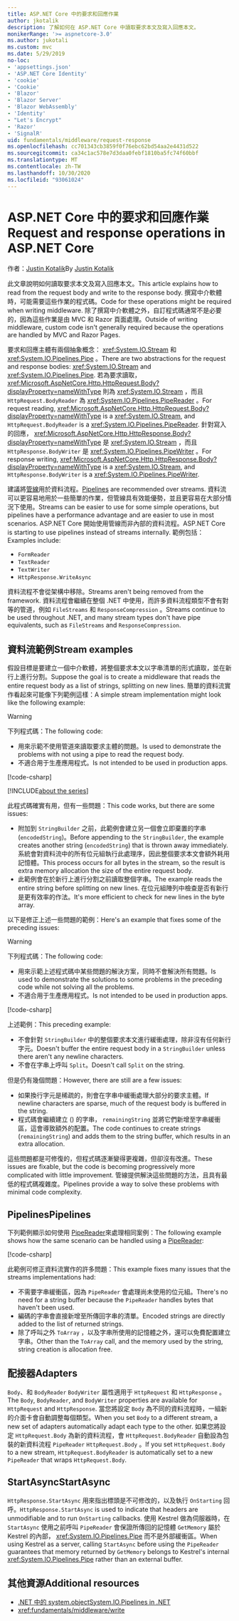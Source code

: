 ```yaml
---
title: ASP.NET Core 中的要求和回應作業
author: jkotalik
description: 了解如何在 ASP.NET Core 中讀取要求本文及寫入回應本文。
monikerRange: '>= aspnetcore-3.0'
ms.author: jukotali
ms.custom: mvc
ms.date: 5/29/2019
no-loc:
- 'appsettings.json'
- 'ASP.NET Core Identity'
- 'cookie'
- 'Cookie'
- 'Blazor'
- 'Blazor Server'
- 'Blazor WebAssembly'
- 'Identity'
- "Let's Encrypt"
- 'Razor'
- 'SignalR'
uid: fundamentals/middleware/request-response
ms.openlocfilehash: cc701343cb3859f0f76ebc62bd54aa2e4431d522
ms.sourcegitcommit: ca34c1ac578e7d3daa0febf1810ba5fc74f60bbf
ms.translationtype: MT
ms.contentlocale: zh-TW
ms.lasthandoff: 10/30/2020
ms.locfileid: "93061024"
---
```

# <a name="request-and-response-operations-in-aspnet-core"></a><span data-ttu-id="6a51f-103">ASP.NET Core 中的要求和回應作業</span><span class="sxs-lookup"><span data-stu-id="6a51f-103">Request and response operations in ASP.NET Core</span></span>

<span data-ttu-id="6a51f-104">作者：[Justin Kotalik](https://github.com/jkotalik)</span><span class="sxs-lookup"><span data-stu-id="6a51f-104">By [Justin Kotalik](https://github.com/jkotalik)</span></span>

<span data-ttu-id="6a51f-105">此文章說明如何讀取要求本文及寫入回應本文。</span><span class="sxs-lookup"><span data-stu-id="6a51f-105">This article explains how to read from the request body and write to the response body.</span></span> <span data-ttu-id="6a51f-106">撰寫中介軟體時，可能需要這些作業的程式碼。</span><span class="sxs-lookup"><span data-stu-id="6a51f-106">Code for these operations might be required when writing middleware.</span></span> <span data-ttu-id="6a51f-107">除了撰寫中介軟體之外，自訂程式碼通常不是必要的，因為這些作業是由 MVC 和 Razor 頁面處理。</span><span class="sxs-lookup"><span data-stu-id="6a51f-107">Outside of writing middleware, custom code isn't generally required because the operations are handled by MVC and Razor Pages.</span></span>

<span data-ttu-id="6a51f-108">要求和回應主體有兩個抽象概念： <xref:System.IO.Stream> 和 <xref:System.IO.Pipelines.Pipe> 。</span><span class="sxs-lookup"><span data-stu-id="6a51f-108">There are two abstractions for the request and response bodies: <xref:System.IO.Stream> and <xref:System.IO.Pipelines.Pipe>.</span></span> <span data-ttu-id="6a51f-109">若為要求讀取， <xref:Microsoft.AspNetCore.Http.HttpRequest.Body?displayProperty=nameWithType> 則為 <xref:System.IO.Stream> ，而且 `HttpRequest.BodyReader` 為 <xref:System.IO.Pipelines.PipeReader> 。</span><span class="sxs-lookup"><span data-stu-id="6a51f-109">For request reading, <xref:Microsoft.AspNetCore.Http.HttpRequest.Body?displayProperty=nameWithType> is a <xref:System.IO.Stream>, and `HttpRequest.BodyReader` is a <xref:System.IO.Pipelines.PipeReader>.</span></span> <span data-ttu-id="6a51f-110">針對寫入的回應， <xref:Microsoft.AspNetCore.Http.HttpResponse.Body?displayProperty=nameWithType> 是 <xref:System.IO.Stream> ，而且 `HttpResponse.BodyWriter` 是 <xref:System.IO.Pipelines.PipeWriter> 。</span><span class="sxs-lookup"><span data-stu-id="6a51f-110">For response writing, <xref:Microsoft.AspNetCore.Http.HttpResponse.Body?displayProperty=nameWithType> is a <xref:System.IO.Stream>, and `HttpResponse.BodyWriter` is a <xref:System.IO.Pipelines.PipeWriter>.</span></span>

<span data-ttu-id="6a51f-111">建議將[管線](/dotnet/standard/io/pipelines)用於資料流程。</span><span class="sxs-lookup"><span data-stu-id="6a51f-111">[Pipelines](/dotnet/standard/io/pipelines) are recommended over streams.</span></span> <span data-ttu-id="6a51f-112">資料流可以更容易地用於一些簡單的作業，但管線具有效能優勢，並且更容易在大部分情況下使用。</span><span class="sxs-lookup"><span data-stu-id="6a51f-112">Streams can be easier to use for some simple operations, but pipelines have a performance advantage and are easier to use in most scenarios.</span></span> <span data-ttu-id="6a51f-113">ASP.NET Core 開始使用管線而非內部的資料流程。</span><span class="sxs-lookup"><span data-stu-id="6a51f-113">ASP.NET Core is starting to use pipelines instead of streams internally.</span></span> <span data-ttu-id="6a51f-114">範例包括：</span><span class="sxs-lookup"><span data-stu-id="6a51f-114">Examples include:</span></span>

* `FormReader`
* `TextReader`
* `TextWriter`
* `HttpResponse.WriteAsync`

<span data-ttu-id="6a51f-115">資料流程不會從架構中移除。</span><span class="sxs-lookup"><span data-stu-id="6a51f-115">Streams aren't being removed from the framework.</span></span> <span data-ttu-id="6a51f-116">資料流程會繼續在整個 .NET 中使用，而許多資料流程類型不會有對等的管道，例如 `FileStreams` 和 `ResponseCompression` 。</span><span class="sxs-lookup"><span data-stu-id="6a51f-116">Streams continue to be used throughout .NET, and many stream types don't have pipe equivalents, such as `FileStreams` and `ResponseCompression`.</span></span>

## <a name="stream-examples"></a><span data-ttu-id="6a51f-117">資料流範例</span><span class="sxs-lookup"><span data-stu-id="6a51f-117">Stream examples</span></span>

<span data-ttu-id="6a51f-118">假設目標是要建立一個中介軟體，將整個要求本文以字串清單的形式讀取，並在新行上進行分割。</span><span class="sxs-lookup"><span data-stu-id="6a51f-118">Suppose the goal is to create a middleware that reads the entire request body as a list of strings, splitting on new lines.</span></span> <span data-ttu-id="6a51f-119">簡單的資料流實作看起來可能像下列範例這樣：</span><span class="sxs-lookup"><span data-stu-id="6a51f-119">A simple stream implementation might look like the following example:</span></span>

> [!WARNING]
> <span data-ttu-id="6a51f-120">下列程式碼：</span><span class="sxs-lookup"><span data-stu-id="6a51f-120">The following code:</span></span>
> * <span data-ttu-id="6a51f-121">用來示範不使用管道來讀取要求主體的問題。</span><span class="sxs-lookup"><span data-stu-id="6a51f-121">Is used to demonstrate the problems with not using a pipe to read the request body.</span></span>
> * <span data-ttu-id="6a51f-122">不適合用于生產應用程式。</span><span class="sxs-lookup"><span data-stu-id="6a51f-122">Is not intended to be used in production apps.</span></span>

[!code-csharp[](request-response/samples/3.x/RequestResponseSample/Startup.cs?name=GetListOfStringsFromStream)]

[!INCLUDE[about the series](~/includes/code-comments-loc.md)]

<span data-ttu-id="6a51f-123">此程式碼確實有用，但有一些問題：</span><span class="sxs-lookup"><span data-stu-id="6a51f-123">This code works, but there are some issues:</span></span>

* <span data-ttu-id="6a51f-124">附加到 `StringBuilder` 之前，此範例會建立另一個會立即棄置的字串 (`encodedString`)。</span><span class="sxs-lookup"><span data-stu-id="6a51f-124">Before appending to the `StringBuilder`, the example creates another string (`encodedString`) that is thrown away immediately.</span></span> <span data-ttu-id="6a51f-125">系統會對資料流中的所有位元組執行此處理序，因此整個要求本文會額外耗用記憶體。</span><span class="sxs-lookup"><span data-stu-id="6a51f-125">This process occurs for all bytes in the stream, so the result is extra memory allocation the size of the entire request body.</span></span>
* <span data-ttu-id="6a51f-126">此範例會在於新行上進行分割之前讀取整個字串。</span><span class="sxs-lookup"><span data-stu-id="6a51f-126">The example reads the entire string before splitting on new lines.</span></span> <span data-ttu-id="6a51f-127">在位元組陣列中檢查是否有新行是更有效率的作法。</span><span class="sxs-lookup"><span data-stu-id="6a51f-127">It's more efficient to check for new lines in the byte array.</span></span>

<span data-ttu-id="6a51f-128">以下是修正上述一些問題的範例：</span><span class="sxs-lookup"><span data-stu-id="6a51f-128">Here's an example that fixes some of the preceding issues:</span></span>

> [!WARNING]
> <span data-ttu-id="6a51f-129">下列程式碼：</span><span class="sxs-lookup"><span data-stu-id="6a51f-129">The following code:</span></span>
> * <span data-ttu-id="6a51f-130">用來示範上述程式碼中某些問題的解決方案，同時不會解決所有問題。</span><span class="sxs-lookup"><span data-stu-id="6a51f-130">Is used to demonstrate the solutions to some problems in the preceding code while not solving all the problems.</span></span>
> * <span data-ttu-id="6a51f-131">不適合用于生產應用程式。</span><span class="sxs-lookup"><span data-stu-id="6a51f-131">Is not intended to be used in production apps.</span></span>

[!code-csharp[](request-response/samples/3.x/RequestResponseSample/Startup.cs?name=GetListOfStringsFromStreamMoreEfficient)]

<span data-ttu-id="6a51f-132">上述範例：</span><span class="sxs-lookup"><span data-stu-id="6a51f-132">This preceding example:</span></span>

* <span data-ttu-id="6a51f-133">不會針對 `StringBuilder` 中的整個要求本文進行緩衝處理，除非沒有任何新行字元。</span><span class="sxs-lookup"><span data-stu-id="6a51f-133">Doesn't buffer the entire request body in a `StringBuilder` unless there aren't any newline characters.</span></span>
* <span data-ttu-id="6a51f-134">不會在字串上呼叫 `Split`。</span><span class="sxs-lookup"><span data-stu-id="6a51f-134">Doesn't call `Split` on the string.</span></span>

<span data-ttu-id="6a51f-135">但是仍有幾個問題：</span><span class="sxs-lookup"><span data-stu-id="6a51f-135">However, there are still are a few issues:</span></span>

* <span data-ttu-id="6a51f-136">如果換行字元是稀疏的，則會在字串中緩衝處理大部分的要求主體。</span><span class="sxs-lookup"><span data-stu-id="6a51f-136">If newline characters are sparse, much of the request body is buffered in the string.</span></span>
* <span data-ttu-id="6a51f-137">程式碼會繼續建立 () 的字串， `remainingString` 並將它們新增至字串緩衝區，這會導致額外的配置。</span><span class="sxs-lookup"><span data-stu-id="6a51f-137">The code continues to create strings (`remainingString`) and adds them to the string buffer, which results in an extra allocation.</span></span>

<span data-ttu-id="6a51f-138">這些問題都是可修復的，但程式碼逐漸變得更複雜，但卻沒有改進。</span><span class="sxs-lookup"><span data-stu-id="6a51f-138">These issues are fixable, but the code is becoming progressively more complicated with little improvement.</span></span> <span data-ttu-id="6a51f-139">管線提供解決這些問題的方法，且具有最低的程式碼複雜度。</span><span class="sxs-lookup"><span data-stu-id="6a51f-139">Pipelines provide a way to solve these problems with minimal code complexity.</span></span>

## <a name="pipelines"></a><span data-ttu-id="6a51f-140">Pipelines</span><span class="sxs-lookup"><span data-stu-id="6a51f-140">Pipelines</span></span>

<span data-ttu-id="6a51f-141">下列範例顯示如何使用 [PipeReader](/dotnet/standard/io/pipelines#pipe)來處理相同案例：</span><span class="sxs-lookup"><span data-stu-id="6a51f-141">The following example shows how the same scenario can be handled using a [PipeReader](/dotnet/standard/io/pipelines#pipe):</span></span>

[!code-csharp[](request-response/samples/3.x/RequestResponseSample/Startup.cs?name=GetListOfStringFromPipe)]

<span data-ttu-id="6a51f-142">此範例可修正資料流實作的許多問題：</span><span class="sxs-lookup"><span data-stu-id="6a51f-142">This example fixes many issues that the streams implementations had:</span></span>

* <span data-ttu-id="6a51f-143">不需要字串緩衝區，因為 `PipeReader` 會處理尚未使用的位元組。</span><span class="sxs-lookup"><span data-stu-id="6a51f-143">There's no need for a string buffer because the `PipeReader` handles bytes that haven't been used.</span></span>
* <span data-ttu-id="6a51f-144">編碼的字串會直接新增至所傳回字串的清單。</span><span class="sxs-lookup"><span data-stu-id="6a51f-144">Encoded strings are directly added to the list of returned strings.</span></span>
* <span data-ttu-id="6a51f-145">除了呼叫之外 `ToArray` ，以及字串所使用的記憶體之外，還可以免費配置建立字串。</span><span class="sxs-lookup"><span data-stu-id="6a51f-145">Other than the `ToArray` call, and the memory used by the string, string creation is allocation free.</span></span>

## <a name="adapters"></a><span data-ttu-id="6a51f-146">配接器</span><span class="sxs-lookup"><span data-stu-id="6a51f-146">Adapters</span></span>

<span data-ttu-id="6a51f-147">`Body`、和 `BodyReader` `BodyWriter` 屬性適用于 `HttpRequest` 和 `HttpResponse` 。</span><span class="sxs-lookup"><span data-stu-id="6a51f-147">The `Body`, `BodyReader`, and `BodyWriter` properties are available for `HttpRequest` and `HttpResponse`.</span></span> <span data-ttu-id="6a51f-148">當您將設定 `Body` 為不同的資料流程時，一組新的介面卡會自動調整每個類型。</span><span class="sxs-lookup"><span data-stu-id="6a51f-148">When you set `Body` to a different stream, a new set of adapters automatically adapt each type to the other.</span></span> <span data-ttu-id="6a51f-149">如果您將設定 `HttpRequest.Body` 為新的資料流程，會 `HttpRequest.BodyReader` 自動設為包裝的新資料流程 `PipeReader` `HttpRequest.Body` 。</span><span class="sxs-lookup"><span data-stu-id="6a51f-149">If you set `HttpRequest.Body` to a new stream, `HttpRequest.BodyReader` is automatically set to a new `PipeReader` that wraps `HttpRequest.Body`.</span></span>

## <a name="startasync"></a><span data-ttu-id="6a51f-150">StartAsync</span><span class="sxs-lookup"><span data-stu-id="6a51f-150">StartAsync</span></span>

<span data-ttu-id="6a51f-151">`HttpResponse.StartAsync` 用來指出標頭是不可修改的，以及執行 `OnStarting` 回呼。</span><span class="sxs-lookup"><span data-stu-id="6a51f-151">`HttpResponse.StartAsync` is used to indicate that headers are unmodifiable and to run `OnStarting` callbacks.</span></span> <span data-ttu-id="6a51f-152">使用 Kestrel 做為伺服器時，在 `StartAsync` 使用之前呼叫 `PipeReader` 會保證所傳回的記憶體 `GetMemory` 屬於 Kestrel 的內部， <xref:System.IO.Pipelines.Pipe> 而不是外部緩衝區。</span><span class="sxs-lookup"><span data-stu-id="6a51f-152">When using Kestrel as a server, calling `StartAsync` before using the `PipeReader` guarantees that memory returned by `GetMemory` belongs to Kestrel's internal <xref:System.IO.Pipelines.Pipe> rather than an external buffer.</span></span>

## <a name="additional-resources"></a><span data-ttu-id="6a51f-153">其他資源</span><span class="sxs-lookup"><span data-stu-id="6a51f-153">Additional resources</span></span>

* [<span data-ttu-id="6a51f-154">.NET 中的 system.object</span><span class="sxs-lookup"><span data-stu-id="6a51f-154">System.IO.Pipelines in .NET</span></span>](/dotnet/standard/io/pipelines)
* <xref:fundamentals/middleware/write>

<!-- Test with Postman or other tool. See image in static directory. -->
